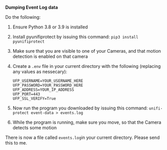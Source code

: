 **Dumping Event Log data**

Do the following:

1. Ensure Python 3.8 or 3.9 is installed
2. Install pyunifiprotect by issuing this command: `pip3 install pyunifiprotect`
3. Make sure that you are visible to one of your Cameras, and that motion detection is enabled on that camera
4. Create a `.env` file in your current directory with the following (replacing any values as nessecary):

   ```
   UFP_USERNAME=YOUR_USERNAME_HERE
   UFP_PASSWORD=YOUR_PASSWORD_HERE
   UFP_ADDRESS=YOUR_IP_ADDRESS
   UFP_PORT=443
   UFP_SSL_VERIFY=True
   ```

5. Now run the program you downloaded by issuing this command: `unifi-protect event-data > events.log`
6. While the program is running, make sure you move, so that the Camera detects some motion

There is now a file called `events.log`in your current directory. Please send this to me.
